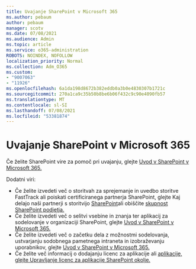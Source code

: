 ```yaml
---
title: Uvajanje SharePoint v Microsoft 365
ms.author: pebaum
author: pebaum
manager: scotv
ms.date: 07/08/2021
ms.audience: Admin
ms.topic: article
ms.service: o365-administration
ROBOTS: NOINDEX, NOFOLLOW
localization_priority: Normal
ms.collection: Adm_O365
ms.custom:
- "9007063"
- "11926"
ms.openlocfilehash: 6a1da198d8672b382eddb0a3b0e4830307b1721c
ms.sourcegitcommit: 270a1ca9c35b50b8be6b06f432c9c90e4090fb57
ms.translationtype: MT
ms.contentlocale: sl-SI
ms.lasthandoff: 07/08/2021
ms.locfileid: "53381874"
---
```

# <a name="deploy-sharepoint-in-microsoft-365"></a>Uvajanje SharePoint v Microsoft 365

Če želite SharePoint vire za pomoč pri uvajanju, glejte [Uvod v SharePoint v Microsoft 365.](/sharepoint/introduction) 

Dodatni viri: 

- Če želite izvedeti več o storitvah za sprejemanje in uvedbo storitve FastTrack ali poiskati certificiranega partnerja SharePoint, glejte Kaj delajo naši partnerji s storitvijo [SharePoint](/microsoft-365/sharepoint/sharepoint-partners-sharepoint-support)ali obiščite [skupnost SharePoint podjetja.](https://techcommunity.microsoft.com/t5/sharepoint/ct-p/SharePoint) 
- Če želite izvedeti več o selitvi vsebine in znanja ter aplikacij za sodelovanje v organizaciji SharePoint, glejte [Uvod v SharePoint v Microsoft 365.](/sharepoint/introduction#migration) 
- Če želite izvedeti več o začetku dela z možnostmi sodelovanja, ustvarjanju sodobnega pametnega intraneta in izobraževanju uporabnikov, glejte [Uvod v SharePoint v Microsoft 365.](/sharepoint/introduction#collaboration) 
- Če želite več informacij o dodajanju licenc za aplikacije ali [aplikacije, glejte Upravljanje licenc za aplikacije SharePoint okolje.](/sharepoint/manage-app-licenses) 


